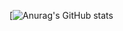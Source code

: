 [![Anurag's GitHub stats](https://github-readme-stats.vercel.app/api?username=tavichh&count_private=true&show_icons=true&theme=tokyonight)
